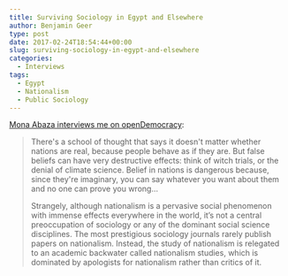 ```yaml
---
title: Surviving Sociology in Egypt and Elsewhere
author: Benjamin Geer
type: post
date: 2017-02-24T18:54:44+00:00
slug: surviving-sociology-in-egypt-and-elsewhere
categories:
  - Interviews
tags:
  - Egypt
  - Nationalism
  - Public Sociology
---
```


[Mona Abaza interviews me on
openDemocracy](https://www.opendemocracy.net/wfd/arab-awakening/mona-abaza-benjamin-geer/surviving-sociology-in-egypt-and-elsewhere):

> There's a school of thought that says it doesn't matter whether
> nations are real, because people behave as if they are. But false
> beliefs can have very destructive effects: think of witch trials, or
> the denial of climate science. Belief in nations is dangerous
> because, since they're imaginary, you can say whatever you want
> about them and no one can prove you wrong...
> 
> Strangely, although nationalism is a pervasive social phenomenon
> with immense effects everywhere in the world, it’s not a central
> preoccupation of sociology or any of the dominant social science
> disciplines. The most prestigious sociology journals rarely publish
> papers on nationalism. Instead, the study of nationalism is
> relegated to an academic backwater called nationalism studies, which
> is dominated by apologists for nationalism rather than critics of
> it.
